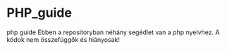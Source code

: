 # PHP_guide
php guide 
Ebben a repositoryban néhány segédlet van a php nyelvhez. 
A kódok nem összefüggők és hiányosak! 
